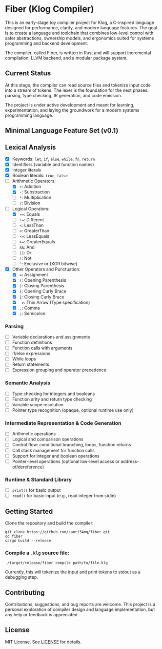 # Fiber (Klog Compiler)

This is an early-stage toy compiler project for Klog, a C-inspired language 
designed for performance, clarity, and modern language features. The goal is to 
create a language and toolchain that combines low-level control with safer 
abstractions, ownership models, and ergonomics suited for systems programming 
and backend development.

The compiler, called Fiber, is written in Rust and will support incremental 
compilation, LLVM backend, and a modular package system.

## Current Status

At this stage, the compiler can read source files and tokenize input code into 
a stream of tokens. The lexer is the foundation for the next phases: parsing, 
type checking, IR generation, and code emission.

The project is under active development and meant for learning, experimentation, 
and laying the groundwork for a modern systems programming language.

## Minimal Language Feature Set (v0.1)

## Lexical Analysis
- [x] Keywords: `let`, `if`, `else`, `while`, `fn`, `return` 
- [x] Identifiers (variable and function names)
- [x] Integer literals
- [x] Boolean literals: `true`, `false`
- [ ] Arithmetic Operators: 
    - [x] `+`: Addition
    - [x] `-`: Substraction
    - [ ] `*`: Multiplication
    - [ ] `/`: Division
- [ ] Logical Operators:
    - [x] `==`: Equals
    - [ ] `!=`: Different
    - [ ] `<`: LessThan
    - [ ] `>`: GreaterThan
    - [ ] `<=`: LessEquals
    - [ ] `>=`: GreaterEquals
    - [ ] `&&`: And
    - [ ] `||`: Or
    - [ ] `!`: Not
    - [ ] `^`: Exclusive or (XOR bitwise)
- [x] Other Operators and Punctuation:
    - [x] `=`: Assignment
    - [x] `(`: Opening Parenthesis
    - [x] `)`: Closing Parenthesis
    - [x] `{`: Opening Curly Brace
    - [x] `}`: Closing Curly Brace
    - [x] `->`: Thin Arrow (Type specification)
    - [x] `,`: Comma
    - [x] `;`: Semicolon

### Parsing
- [ ] Variable declarations and assignments
- [ ] Function definitions
- [ ] Function calls with arguments
- [ ] If/else expressions
- [ ] While loops
- [ ] Return statements
- [ ] Expression grouping and operator precedence

### Semantic Analysis
- [ ] Type checking for integers and booleans
- [ ] Function arity and return type checking
- [ ] Variable scope resolution
- [ ] Pointer type recognition (opaque, optional runtime use only)

### Intermediate Representation & Code Generation
- [ ] Arithmetic operations
- [ ] Logical and comparison operations
- [ ] Control flow: conditional branching, loops, function returns
- [ ] Call stack management for function calls
- [ ] Support for integer and boolean operations
- [ ] Pointer-level operations (optional low-level access or address-of/dereference)

### Runtime & Standard Library
- [ ] `print()` for basic output
- [ ] `read()` for basic input (e.g., read integer from stdin)

## Getting Started

Clone the repository and build the compiler:

```
git clone https://github.com/santi34mg/fiber.git
cd fiber
cargo build --release
```

### Compile a `.klg` source file:

```
./target/release/fiber compile path/to/file.klg
```

Currently, this will tokenize the input and print tokens to stdout as a debugging step.

## Contributing

Contributions, suggestions, and bug reports are welcome. This project is a personal exploration of compiler design and language implementation, but any help or feedback is appreciated.

## License

MIT License. See [LICENSE](LICENSE) for details.
